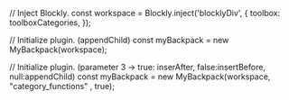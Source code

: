 // Inject Blockly.
const workspace = Blockly.inject('blocklyDiv', {
    toolbox: toolboxCategories,
});

// Initialize plugin. (appendChild)
const myBackpack = new MyBackpack(workspace);

// Initialize plugin.  (parameter 3 -> true: inserAfter, false:insertBefore, null:appendChild)
const myBackpack = new MyBackpack(workspace, "category_functions" , true);   
